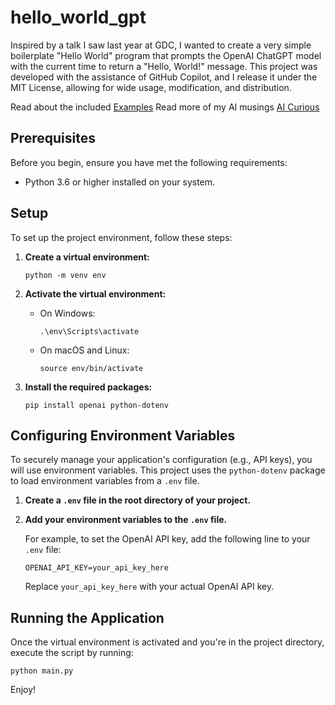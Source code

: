 
# hello_world_gpt

Inspired by a talk I saw last year at GDC, I wanted to create a very simple boilerplate "Hello World" program that prompts the OpenAI ChatGPT model with the current time to return a "Hello, World!" message. This project was developed with the assistance of GitHub Copilot, and I release it under the MIT License, allowing for wide usage, modification, and distribution.

Read about the included [Examples](https://github.com/bradenleague/hello_world_gpt/wiki)
Read more of my AI musings  [AI Curious](https://brae.page/personal/2024/02/26/AI-Curious.html)

## Prerequisites

Before you begin, ensure you have met the following requirements:

- Python 3.6 or higher installed on your system.

## Setup

To set up the project environment, follow these steps:

1. **Create a virtual environment:**

    ```
    python -m venv env
    ```

2. **Activate the virtual environment:**

    - On Windows:
        ```
        .\env\Scripts\activate
        ```
    - On macOS and Linux:
        ```
        source env/bin/activate
        ```

3. **Install the required packages:**

    ```
    pip install openai python-dotenv
    ```

## Configuring Environment Variables

To securely manage your application's configuration (e.g., API keys), you will use environment variables. This project uses the `python-dotenv` package to load environment variables from a `.env` file.

1. **Create a `.env` file in the root directory of your project.**

2. **Add your environment variables to the `.env` file.**

    For example, to set the OpenAI API key, add the following line to your `.env` file:

    ```
    OPENAI_API_KEY=your_api_key_here
    ```

    Replace `your_api_key_here` with your actual OpenAI API key.

## Running the Application

Once the virtual environment is activated and you're in the project directory, execute the script by running:

```
python main.py
```

Enjoy!
